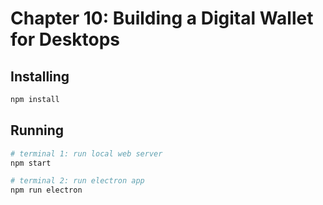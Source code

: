 # Chapter 10: Building a Digital Wallet for Desktops

## Installing

```sh
npm install
```

## Running

```sh
# terminal 1: run local web server
npm start

# terminal 2: run electron app
npm run electron
```
